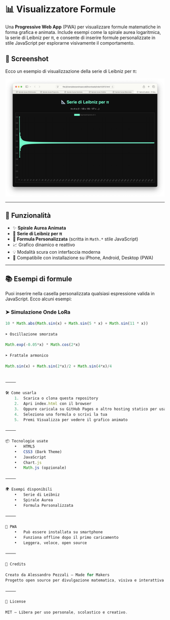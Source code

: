# 📊 Visualizzatore Formule

Una **Progressive Web App** (PWA) per visualizzare formule matematiche in forma grafica e animata. Include esempi come la spirale aurea logaritmica, la serie di Leibniz per π, e consente di inserire formule personalizzate in stile JavaScript per esplorarne visivamente il comportamento.

## 📸 Screenshot

Ecco un esempio di visualizzazione della serie di Leibniz per π:

![Screenshot](./Screenshot.png)

---

## 🚀 Funzionalità

- ✨ **Spirale Aurea Animata**
- 🔢 **Serie di Leibniz per π**
- 🧮 **Formula Personalizzata** (scritta in `Math.*` stile JavaScript)
- 📈 Grafico dinamico e reattivo
- 💡 Modalità scura con interfaccia moderna
- 📲 Compatibile con installazione su iPhone, Android, Desktop (PWA)

---

## 📚 Esempi di formule

Puoi inserire nella casella personalizzata qualsiasi espressione valida in JavaScript. Ecco alcuni esempi:

### ➤ Simulazione Onde LoRa
```js
10 * Math.abs(Math.sin(x) + Math.sin(5 * x) + Math.sin(11 * x))

➤ Oscillazione smorzata

Math.exp(-0.05*x) * Math.cos(2*x)

➤ Frattale armonico

Math.sin(x) + Math.sin(2*x)/2 + Math.sin(4*x)/4


⸻

🛠️ Come usarla
	1.	Scarica o clona questa repository
	2.	Apri index.html con il browser
	3.	Oppure caricala su GitHub Pages o altro hosting statico per usarla come PWA
	4.	Seleziona una formula o scrivi la tua
	5.	Premi Visualizza per vedere il grafico animato

⸻

📦 Tecnologie usate
	•	HTML5
	•	CSS3 (Dark Theme)
	•	JavaScript
	•	Chart.js
	•	Math.js (opzionale)

⸻

🌍 Esempi disponibili
	•	Serie di Leibniz
	•	Spirale Aurea
	•	Formula Personalizzata

⸻

📱 PWA
	•	Può essere installata su smartphone
	•	Funziona offline dopo il primo caricamento
	•	Leggera, veloce, open source

⸻

🧠 Credits

Creato da Alessandro Pezzali – Made for Makers
Progetto open source per divulgazione matematica, visiva e interattiva.

⸻

🧪 License

MIT – Libera per uso personale, scolastico e creativo.
